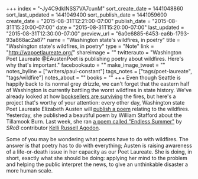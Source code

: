 +++
index = "-Jy4C9dkINSS7VA7cunM"
sort_create_date = 1441048860
sort_last_updated = 1441049400
sort_publish_date = 1441059600
create_date = "2015-08-31T12:21:00-07:00"
publish_date = "2015-08-31T15:20:00-07:00"
date = "2015-08-31T15:20:00-07:00"
last_updated = "2015-08-31T12:30:00-07:00"
preview_url = "6a0e6885-6453-ea6b-1793-93a868ac2a87"
name = "Washington state's wildfires, in poetry"
title = "Washington state's wildfires, in poetry"
type = "Note"
link = "http://wapoetlaureate.org/"
shareimage = ""
twitterauto = "Washington Poet Laureate @EAustenPoet is publishing poetry about wildfires. Here's why that's important."
facebookauto = ""
make_image_tweet = ""
notes_byline = ["writers/paul-constant"]
tags_notes = ["tags/poet-laureate", "tags/wildfire"]
notes_about = ""
books = ""
+++
Even though Seattle is happily back to its normal grey drizzle, we can't forget that the eastern half of Washington is currently battling the worst wildfires in state history. We've already looked at how [booksellers are surviving](http://seattlereviewofbooks.com/notes/2015/08/28/washington-bookstores-survive-wildfires/) the fires, but here's a project that's worthy of your attention: every other day, Washington state Poet Laureate Elizabeth Austen will [publish a poem](http://wapoetlaureate.org/) relating to the wildfires. Yesterday, she published a beautiful poem by William Stafford about the Tillamook Burn. Last week, she ran [a poem called "Endless Summer"](http://wapoetlaureate.org/2015/08/28/endless-summer-by-kelli-russell-agodon/) by *SRoB* contributor [Kelli Russell Agodon](http://seattlereviewofbooks.com/writers/kelli-russell-agodon/).

Some of you may be wondering what poems have to do with wildfires. The answer is that poetry has to do with everything; Austen is raising awareness of a life-or-death issue in her capacity as our Poet Laureate. She is doing, in short, exactly what she should be doing: applying her mind to the problem and helping the public interpret the news, to give an unthinkable disaster a more human scale.